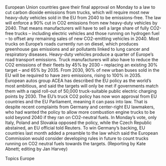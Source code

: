 European Union countries gave their final approval on Monday to a law to cut carbon dioxide emissions from trucks, which will require most new heavy-duty vehicles sold in the EU from 2040 to be emissions-free.
The law will enforce a 90% cut in CO2 emissions from new heavy-duty vehicles by 2040. That means manufacturers will have to sell a large share of fully CO2-free trucks – including electric vehicles and those running on hydrogen fuel – to offset any remaining sales of new CO2-emitting vehicles in 2040.
Most trucks on Europe’s roads currently run on diesel, which produces greenhouse gas emissions and air pollutants linked to lung cancer and respiratory diseases. Heavy-duty vehicles produce a quarter of Europe’s road transport emissions.
Truck manufacturers will also have to reduce the CO2 emissions of their fleets by 45% by 2030 – replacing an existing 30% target – and 65% by 2035.
From 2030, 90% of new urban buses sold in the EU will be required to have zero emissions, rising to 100% in 2035.
European autos group ACEA has described the EU policy as the world’s most ambitious, and said the targets will only be met if governments match them with a rapid roll-out of 50,000 truck-suitable public electric charging points by 2030.
The EU’s truck CO2 policy has now won approval from EU countries and the EU Parliament, meaning it can pass into law.
That is despite recent complaints from Germany and center-right EU lawmakers, who had wanted the policy to allow more combustion engine trucks to be sold beyond 2040 if they ran on CO2-neutral fuels.
In Monday’s vote, only Italy, Poland and Slovakia opposed the policy, while the Czech Republic abstained, an EU official told Reuters.
To win Germany’s backing, EU countries last month added a preamble to the law which said the European Commission would consider developing rules in future to count trucks running on CO2 neutral fuels towards the targets.
(Reporting by Kate Abnett; editing by Jan Harvey)

Topics
Europe
